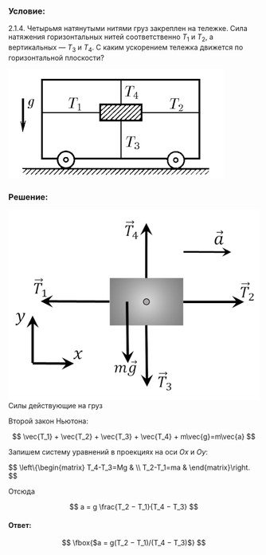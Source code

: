###  Условие:

$2.1.4.$ Четырьмя натянутыми нитями груз закреплен на тележке. Сила натяжения горизонтальных нитей соответственно $T_1$ и $T_2$, а вертикальных — $T_3$ и $T_4$. С каким ускорением тележка движется по горизонтальной плоскости?

![ К задаче 2.1.4 |432x221, 42%](../../img/2.1.4/statement.png)

###  Решение:

![ Силы действующие на груз |574x434, 42%](../../img/2.1.4/sol.png)  Силы действующие на груз

Второй закон Ньютона:

$$
\vec{T_1} + \vec{T_2} + \vec{T_3} + \vec{T_4} + m\vec{g}=m\vec{a}
$$

Запишем систему уравнений в проекциях на оси $Ox$ и $Oy$:

$$
\left\\{\begin{matrix} T_4-T_3=Mg & \\\ T_2-T_1=ma & \end{matrix}\right.
$$

Отсюда

$$
a = g \frac{T_2 − T_1}{T_4 − T_3}
$$

####  Ответ:

$$
\fbox{$a = g(T_2 − T_1)/(T_4 − T_3)$}
$$
